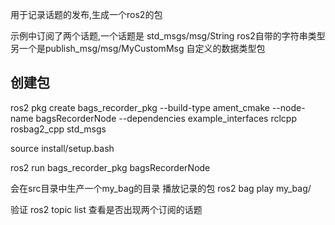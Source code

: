 
用于记录话题的发布,生成一个ros2的包

示例中订阅了两个话题,一个话题是 std_msgs/msg/String ros2自带的字符串类型
另一个是publish_msg/msg/MyCustomMsg 自定义的数据类型包

## 创建包

ros2 pkg create bags_recorder_pkg --build-type ament_cmake --node-name bagsRecorderNode --dependencies example_interfaces rclcpp rosbag2_cpp std_msgs



source install/setup.bash

ros2 run bags_recorder_pkg bagsRecorderNode

会在src目录中生产一个my_bag的目录
播放记录的包
ros2 bag play my_bag/

验证 ros2 topic list 查看是否出现两个订阅的话题






